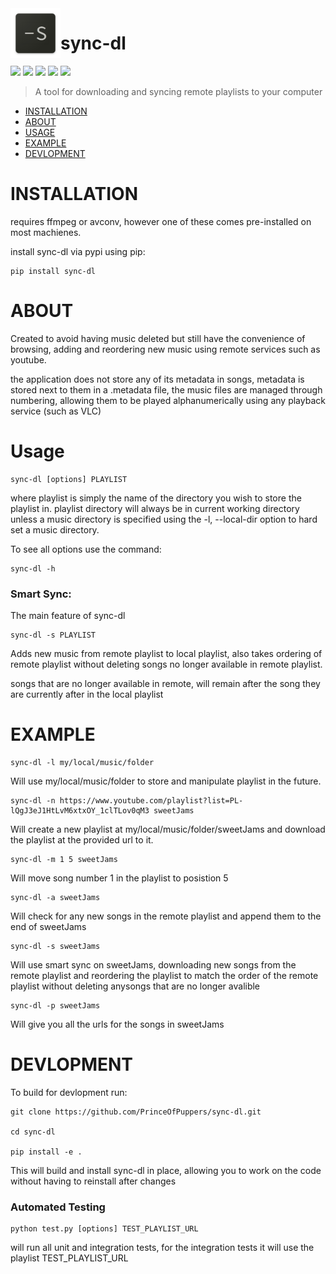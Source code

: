 <img align="left" width="80" height="80" src="icon.png">

# sync-dl
<p>
<img src="https://img.shields.io/pypi/dm/sync-dl">
<img src="https://img.shields.io/pypi/l/sync-dl">
<img src="https://img.shields.io/pypi/v/sync-dl">
<img src="https://img.shields.io/badge/python-%E2%89%A53.6-blue">
<img src="https://travis-ci.com/PrinceOfPuppers/sync-dl.svg?branch=main">

</p>



> A tool for downloading and syncing remote playlists to your computer
- [INSTALLATION](#INSTALLATION)
- [ABOUT](#ABOUT)
- [USAGE](#USAGE)
- [EXAMPLE](#EXAMPLE)
- [DEVLOPMENT](#DEVLOPMENT)


# INSTALLATION
requires ffmpeg or avconv, however one of these comes pre-installed on most machienes. 

install sync-dl via pypi using pip:
``` 
pip install sync-dl
```

# ABOUT
Created to avoid having music deleted but still have the convenience of browsing, adding and reordering new music using remote services such as youtube.

the application does not store any of its metadata in songs, metadata is stored next to them in a .metadata file, the music files are managed through numbering, allowing them to be played alphanumerically using any playback service (such as VLC)


# Usage
```
sync-dl [options] PLAYLIST
```
where playlist is simply the name of the directory you wish to store the playlist in. playlist directory will always be in current working directory unless a music directory is specified using the -l, --local-dir option to hard set a music directory.

To see all options use the command:
```
sync-dl -h
```

### Smart Sync:
The main feature of sync-dl
```
sync-dl -s PLAYLIST
```
Adds new music from remote playlist to local playlist, also takes ordering of remote playlist
without deleting songs no longer available in remote playlist.

songs that are no longer available in remote, will remain after the song they are currently after
in the local playlist


# EXAMPLE
```
sync-dl -l my/local/music/folder
```
Will use my/local/music/folder to store and manipulate playlist in the future.
```
sync-dl -n https://www.youtube.com/playlist?list=PL-lQgJ3eJ1HtLvM6xtxOY_1clTLov0qM3 sweetJams
```
Will create a new playlist at my/local/music/folder/sweetJams and
download the playlist at the provided url to it.

```
sync-dl -m 1 5 sweetJams
```
Will move song number 1 in the playlist to posistion 5
```
sync-dl -a sweetJams
```
Will check for any new songs in the remote playlist and append them to the end of sweetJams
```
sync-dl -s sweetJams
```
Will use smart sync on sweetJams, downloading new songs from the remote playlist and reordering the playlist to match the order of the remote playlist without deleting anysongs that are no longer avalible
```
sync-dl -p sweetJams
```
Will give you all the urls for the songs in sweetJams


# DEVLOPMENT
To build for devlopment run:
```
git clone https://github.com/PrinceOfPuppers/sync-dl.git

cd sync-dl

pip install -e .
```
This will build and install sync-dl in place, allowing you to work on the code without having to reinstall after changes

### Automated Testing
```
python test.py [options] TEST_PLAYLIST_URL
```
will run all unit and integration tests, for the integration tests it will use the playlist TEST_PLAYLIST_URL

